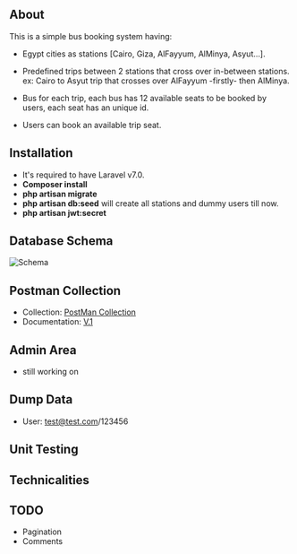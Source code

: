 ## About

This is a simple bus booking system having:
- Egypt cities as stations [Cairo, Giza, AlFayyum, AlMinya, Asyut...].

- Predefined trips between 2 stations that cross over in-between stations.
ex: Cairo to Asyut trip that crosses over AlFayyum -firstly- then AlMinya.

- Bus for each trip, each bus has 12 available seats to be booked by users, each seat has an
unique id.

- Users can book an available trip seat.

## Installation
- It's required to have Laravel v7.0.
- **Composer install**
- **php artisan migrate**
- **php artisan db:seed**
will create all stations and dummy users till now.
- **php artisan jwt:secret**

## Database Schema
![Schema](https://i.ibb.co/fnq929G/Bus-Vooking-System.png)

## Postman Collection
- Collection: [PostMan Collection](https://www.getpostman.com/collections/e74cff66a8214fd7df18)
- Documentation: [V.1](https://documenter.getpostman.com/view/5467107/SzS8tQn4
)
## Admin Area
- still working on

## Dump Data
- User: test@test.com/123456


## Unit Testing

## Technicalities

## TODO

- Pagination
- Comments

